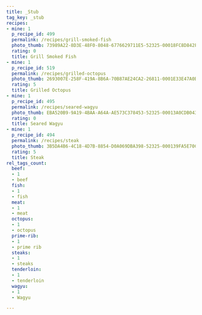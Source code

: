 ```yaml
---
title: _Stub
tag_key: _stub
recipes:
- mine: 1
  p_recipe_id: 499
  permalink: /recipes/grill-smoked-fish
  photo_thumb: 73989A22-8D3E-48F0-8048-6776629711E5-52325-00018FC8D842F627.jpg
  rating: 0
  title: Grill Smoked Fish
- mine: 1
  p_recipe_id: 519
  permalink: /recipes/grilled-octopus
  photo_thumb: 2693007E-258F-419A-8B6A-70B87AE24CA2-26811-0001E33E47A0BE53.jpg
  rating: 5
  title: Grilled Octopus
- mine: 1
  p_recipe_id: 495
  permalink: /recipes/seared-wagyu
  photo_thumb: EBA520B9-9A19-4BAA-A64A-AE573C378453-52325-00013A0CDB043B6F.jpg
  rating: 0
  title: Seared Wagyu
- mine: 1
  p_recipe_id: 494
  permalink: /recipes/steak
  photo_thumb: 3B5DA4B6-4C18-4D7B-8854-D0A069DBA398-52325-000139FA5E70CF51.jpg
  rating: 5
  title: Steak
rel_tags_count:
  beef:
  - 1
  - beef
  fish:
  - 1
  - fish
  meat:
  - 1
  - meat
  octopus:
  - 1
  - octopus
  prime-rib:
  - 1
  - prime rib
  steaks:
  - 1
  - steaks
  tenderloin:
  - 1
  - tenderloin
  wagyu:
  - 1
  - Wagyu

---
```


